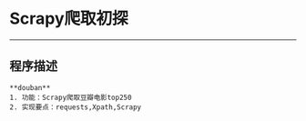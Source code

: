 # Scrapy爬取初探 #

----------

## 程序描述 ##
	
	**douban**
	1. 功能：Scrapy爬取豆瓣电影top250
	2. 实现要点：requests,Xpath,Scrapy
	
